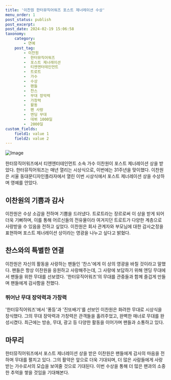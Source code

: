 ```yaml
---
title: '이찬원 한터뮤직어워즈 포스트 제너레이션 수상'
menu_order: 1
post_status: publish
post_excerpt: 
post_date: 2024-02-19 15:06:58
taxonomy:
    category:
        - 연예
    post_tag:
        - 이찬원
        -  한터뮤직어워즈
        -  포스트 제너레이션
        -  티엔엔터테인먼트
        -  트로트
        -  가수
        -  수상
        -  팬들
        -  찬스
        -  무대 장악력
        -  가창력
        -  활동
        -  팬 사랑
        -  엔딩 무대
        -  데뷔 1000일
        -  2000일
custom_fields:
    field1: value 1
    field2: value 2
---
```


![Image](https://mimgnews.pstatic.net/image/144/2024/02/18/0000944010_001_20240218101801288.jpg?type=w540)

한터뮤직어워즈에서 티엔엔터테인먼트 소속 가수 이찬원이 포스트 제너레이션 상을 받았다. 한터뮤직어워즈는 매년 열리는 시상식으로, 이번에는 31주년을 맞이했다. 이찬원은 서울 동대문디자인플라자에서 열린 이번 시상식에서 포스트 제너레이션 상을 수상하며 영예를 안았다.
## 이찬원의 기쁨과 감사
이찬원은 수상 소감을 전하며 기쁨을 드러냈다. 트로트라는 장르로써 이 상을 받게 되어 더욱 기뻐하며, 이를 통해 어르신들의 전유물이라 여겨지던 트로트가 다양한 계층으로 사랑받을 수 있음을 전하고 싶었다. 이찬원은 회사 관계자와 부모님에 대한 감사之정을 표현하며 포스트 제너레이션 상이라는 영광을 나누고 싶다고 밝혔다.
## 찬스와의 특별한 연결
이찬원은 자신의 활동을 사랑하는 팬들인 '찬스'에게 이 상의 영광을 바칠 것이라고 말했다. 팬들은 항상 이찬원을 응원하고 사랑해주는데, 그 사랑에 보답하기 위해 엔딩 무대에서 팬들을 위한 무대를 선보였다. '한터뮤직어워즈'의 무대를 관중들과 함께 즐겁게 만들며 팬들에게 감사함을 전했다.
### 뛰어난 무대 장악력과 가창력
'한터뮤직어워즈'에서 '퐁등'과 '진또배기'를 선보인 이찬원은 화려한 무대로 시상식을 장식했다. 그의 무대 장악력과 가창력은 관객들을 홀려주었고, 완벽한 매너로 무대를 완성시켰다. 최근에는 방송, 무대, 광고 등 다양한 활동을 이어가며 팬들과 소통하고 있다.
## 마무리
한터뮤직어워즈에서 포스트 제너레이션 상을 받은 이찬원은 팬들에게 감사의 마음을 전하며 무대를 펼치고 있다. 그의 활약은 앞으로 더욱 기대되며, 더 많은 사람들에게 사랑받는 가수로서의 모습을 보여줄 것으로 기대된다. 이번 수상을 통해 더 많은 팬과의 소중한 추억을 쌓을 것임을 기대해본다.
